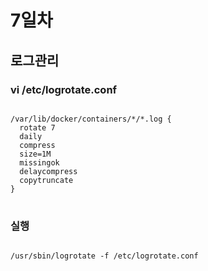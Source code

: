 # 7일차

## 로그관리

### vi /etc/logrotate.conf

<pre>
<code>
/var/lib/docker/containers/*/*.log {
  rotate 7
  daily
  compress
  size=1M
  missingok
  delaycompress
  copytruncate
}
</code>
</pre>

### 실행

<pre>
<code>
/usr/sbin/logrotate -f /etc/logrotate.conf
</code>
</pre>
